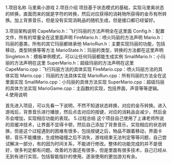1.项目名称
马里奥小游戏
2.项目介绍
项目基于状态模式的基础，实现马里奥状态的转换，直面而来的就是字符的转换，然后对应获得的消耗物所获得的金币有所转换。加上背景音乐，但是没有实现消耗品的随机生成，但是接口都已经留好。

3.项目架构说明
CapeMario.h：飞行玛丽的方法声明全在这里面
Config.h：配置文件，所有的常量全在这里面声明
FireMario.h：喷火玛丽的方法声明
Mario.h：玛丽的基类，所有的其它玛丽都继承他
MarioRun.h：主要实现玛丽的功能，包括移动，类型转换等等方法
MarioState.h：玛丽的类型，转换的方法都在这里声明
Singleton.h：模板单例模式，可以让任何玛丽都能生成实例
SmallMario.h：小玛丽的方法声明在这里
SuperMario.h：超级玛丽的方法声明在这里
CapeMario.cpp：飞行玛丽方法的具体实现
FireMario.cpp：喷火玛丽方法的具体实现
Mario.cpp：玛丽的方法具体实现
MarioRun.cpp：所有玛丽的方法全在这里面实现
SmallMario.cpp：小玛丽的具体方法实现
SuperMario.cpp：超级玛丽的具体方法实现
MarioGame.cpp：主函数的实现，包括界面，声音等等逻辑。
4.使用说明

首先进入项目，可以先看一下说明，不然不知道状态转换，对应的金币转换。进入游戏后，背景音乐进行播放，然后点击对应的按键，对应的消耗品会减少，然后金币会增加，实现相应功能的表现。
5.过程总结
这个项目自己使用了上课老师所说的双缓冲技术，让界面不显得卡顿，然后自己添加了背景音乐，实现相应的状态转换，但是这个过程遇到的困难有很多，包括按键之后，物品不跟着移动，界面卡顿，音乐不能播放，生成物碰撞之后不消失，游戏结束无法判定等等问题，自己尝试解决一部分，有的因为时间关系，不能进行修改。整体的功能完成的并不是很好，很多判定都有问题。改善的方面还有很多，但是里面有很多技术，自己已经从无到有进行实现，包括智能指针的使用，逐渐使用的更加游刃有余。
